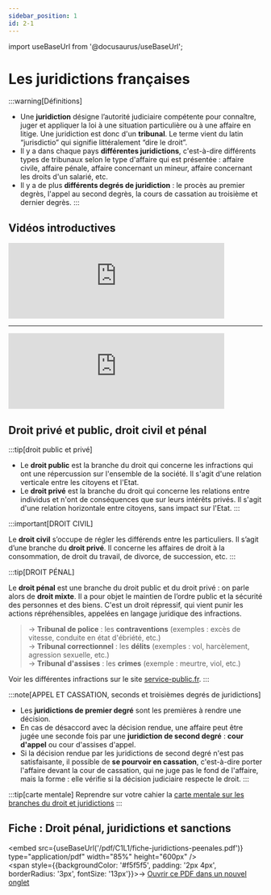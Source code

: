 ```yaml
---
sidebar_position: 1
id: 2-1
---
```

import useBaseUrl from '@docusaurus/useBaseUrl';

# Les juridictions françaises

:::warning[Définitions] 
- Une **juridiction** désigne l’autorité judiciaire compétente pour connaître, juger et appliquer la loi à une situation particulière ou à une affaire en litige. Une juridiction est donc d'un **tribunal**. Le terme vient du latin “jurisdictio” qui signifie littéralement “dire le droit”.
- Il y a dans chaque pays **différentes juridictions**, c'est-à-dire différents types de tribunaux selon le type d'affaire qui est présentée : affaire civile, affaire pénale, affaire concernant un mineur, affaire concernant les droits d'un salarié, etc.
- Il y a de plus **différents degrés de juridiction** : le procès au premier degrès, l'appel au second degrès, la cours de cassation au troisième et dernier degrès.
:::

## Vidéos introductives

<iframe src="https://www.youtube.com/embed/jqEsqJ73Ef8" width="85%" style={{aspectRatio: "560/315"}} frameborder="0" allowfullscreen allow="accelerometer; autoplay; clipboard-write; encrypted-media; gyroscope; picture-in-picture; web-share"></iframe>

---

<iframe src="https://www.youtube.com/embed/YJzSbo8tpzY" width="85%" style={{aspectRatio: "560/315"}} frameborder="0" allowfullscreen allow="accelerometer; autoplay; clipboard-write; encrypted-media; gyroscope; picture-in-picture; web-share"></iframe>

## Droit privé et public, droit civil et pénal


:::tip[droit public et privé]
- Le **droit public** est la branche du droit qui concerne les infractions qui ont une répercussion sur l'ensemble de la société. Il s'agit d'une relation verticale entre les citoyens et l'Etat. 
- Le **droit privé** est la branche du droit qui concerne les relations entre individus et n'ont de conséquences que sur leurs intérêts privés. Il s'agit d'une relation horizontale entre citoyens, sans impact sur l'Etat.
:::

:::important[DROIT CIVIL]

Le **droit civil** s’occupe de régler les différends entre les particuliers.  Il s’agit d’une branche du **droit privé**. Il concerne les affaires de droit à la consommation, de droit du travail, de divorce, de succession, etc. 
:::

:::tip[DROIT PÉNAL]

Le **droit pénal** est une branche du droit public et du droit privé : on parle alors de **droit mixte**. Il a pour objet le maintien de l’ordre public et la sécurité des personnes et des biens. C'est un droit répressif, qui vient punir les actions répréhensibles, appelées en langage juridique des infractions.  
> -> **Tribunal de police** : les **contraventions** (exemples : excès de vitesse, conduite en état d'ébriété, etc.)  
> -> **Tribunal correctionnel** : les **délits** (exemples : vol, harcèlement, agression sexuelle, etc.)      
> -> **Tribunal d'assises** : les **crimes** (exemple : meurtre, viol, etc.)   

Voir les différentes infractions sur le site [service-public.fr](https://www.service-public.fr/particuliers/vosdroits/F1157). 
:::

:::note[APPEL ET CASSATION, seconds et troisièmes degrés de juridictions]

- Les **juridictions de premier degré** sont les premières à rendre une décision. 
- En cas de désaccord avec la décision rendue, une affaire peut être jugée une seconde fois par une **juridiction de second degré** : **cour d'appel** ou cour d'assises d'appel. 
- Si la décision rendue par les juridictions de second degré n'est pas satisfaisante, il possible de **se pourvoir en cassation**, c'est-à-dire porter l'affaire devant la cour de cassation, qui ne juge pas le fond de l'affaire, mais la forme : elle vérifie si la décision judiciaire respecte le droit.
:::

:::tip[carte mentale]
Reprendre sur votre cahier la [carte mentale sur les branches du droit et juridictions](https://www.profauda.fr/schemas/cartes/juridictions.html)
:::

## Fiche : Droit pénal, juridictions et sanctions


<embed
  src={useBaseUrl('/pdf/C1L1/fiche-juridictions-peenales.pdf')}
  type="application/pdf"
  width="85%"
  height="600px"
/>
<br/>
<span style={{backgroundColor: '#f5f5f5', padding: '2px 4px', borderRadius: '3px', fontSize: '13px'}}>→ [Ouvrir ce PDF dans un nouvel onglet](/pdf/C1L1/fiche-juridictions-peenales.pdf)</span>


